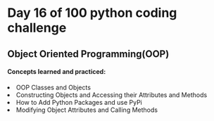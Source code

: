 <h1>Day 16 of 100 python coding challenge</h1>
<h2>Object Oriented Programming(OOP)</h2>
<h4>Concepts learned and practiced:</h4>
<li>OOP Classes and Objects
<li>Constructing Objects and Accessing their Attributes and Methods
<li>How to Add Python Packages and use PyPi
<li>Modifying Object Attributes and Calling Methods
